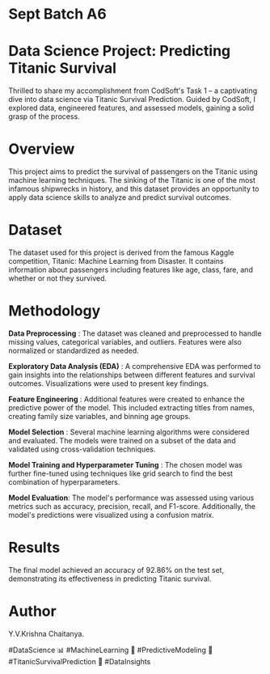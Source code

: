 # **Sept Batch A6**

# **Data Science Project: Predicting Titanic Survival**

Thrilled to share my accomplishment from CodSoft's Task 1 – a captivating dive into data science via Titanic Survival Prediction. Guided by CodSoft, I explored data, engineered features, and assessed models, gaining a solid grasp of the process.


# **Overview**

This project aims to predict the survival of passengers on the Titanic using machine learning techniques. The sinking of the Titanic is one of the most infamous shipwrecks in history, and this dataset provides an opportunity to apply data science skills to analyze and predict survival outcomes.


# **Dataset**

The dataset used for this project is derived from the famous Kaggle competition, Titanic: Machine Learning from Disaster. It contains information about passengers including features like age, class, fare, and whether or not they survived.


# **Methodology**

**Data Preprocessing** : The dataset was cleaned and preprocessed to handle missing values, categorical variables, and outliers. Features were also normalized or standardized as needed.

**Exploratory Data Analysis (EDA)** : A comprehensive EDA was performed to gain insights into the relationships between different features and survival outcomes. Visualizations were used to present key findings.

**Feature Engineering** : Additional features were created to enhance the predictive power of the model. This included extracting titles from names, creating family size variables, and binning age groups.

**Model Selection** : Several machine learning algorithms were considered and evaluated. The models were trained on a subset of the data and validated using cross-validation techniques.

**Model Training and Hyperparameter Tuning** : The chosen model was further fine-tuned using techniques like grid search to find the best combination of hyperparameters.

**Model Evaluation**: The model's performance was assessed using various metrics such as accuracy, precision, recall, and F1-score. Additionally, the model's predictions were visualized using a confusion matrix.

# **Results**

The final model achieved an accuracy of 92.86% on the test set, demonstrating its effectiveness in predicting Titanic survival.

# **Author**

Y.V.Krishna Chaitanya.

#DataScience 📊 #MachineLearning 🤖 #PredictiveModeling 🧮 #TitanicSurvivalPrediction 🚢 #DataInsights
